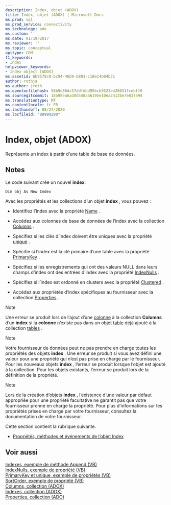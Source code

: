 ```yaml
---
description: Index, objet (ADOX)
title: Index, objet (ADOX) | Microsoft Docs
ms.prod: sql
ms.prod_service: connectivity
ms.technology: ado
ms.custom: ''
ms.date: 01/19/2017
ms.reviewer: ''
ms.topic: conceptual
apitype: COM
f1_keywords:
- Index
helpviewer_keywords:
- Index object [ADOX]
ms.assetid: 6b9578c0-bc94-46b9-b801-c18e14b04b31
author: rothja
ms.author: jroth
ms.openlocfilehash: 58b9e80dc57ddfdbd95bcb9523e428031fcebff0
ms.sourcegitcommit: 18a98ea6a30d448aa6195e10ea2413be7e837e94
ms.translationtype: MT
ms.contentlocale: fr-FR
ms.lasthandoff: 08/27/2020
ms.locfileid: "88984290"
---
```

# <a name="index-object-adox"></a>Index, objet (ADOX)
Représente un index à partir d’une table de base de données.  
  
## <a name="remarks"></a>Notes  
 Le code suivant crée un nouvel **index**:  
  
```  
Dim obj As New Index  
```  
  
 Avec les propriétés et les collections d’un objet **index** , vous pouvez :  
  
-   Identifiez l’index avec la propriété [Name](./name-property-adox.md) .  
  
-   Accédez aux colonnes de base de données de l’index avec la collection [Columns](./columns-collection-adox.md) .  
  
-   Spécifiez si les clés d’index doivent être uniques avec la propriété [unique](./unique-property-adox.md) .  
  
-   Spécifie si l’index est la clé primaire d’une table avec la propriété [PrimaryKey](./primarykey-property-adox.md) .  
  
-   Spécifiez si les enregistrements qui ont des valeurs NULL dans leurs champs d’index ont des entrées d’index avec la propriété [IndexNulls](./indexnulls-property-adox.md) .  
  
-   Spécifiez si l’index est ordonné en clusters avec la propriété [Clustered](./clustered-property-adox.md) .  
  
-   Accédez aux propriétés d’index spécifiques au fournisseur avec la collection [Properties](../ado-api/properties-collection-ado.md) .  
  
> [!NOTE]
>  Une erreur se produit lors de l’ajout d’une [colonne](./column-object-adox.md) à la collection **Columns** d’un **index** si la **colonne** n’existe pas dans un objet [table](./table-object-adox.md) déjà ajouté à la collection [tables](./tables-collection-adox.md) .  
  
> [!NOTE]
>  Votre fournisseur de données peut ne pas prendre en charge toutes les propriétés des objets **index** . Une erreur se produit si vous avez défini une valeur pour une propriété qui n’est pas prise en charge par le fournisseur. Pour les nouveaux objets **index** , l’erreur se produit lorsque l’objet est ajouté à la collection. Pour les objets existants, l’erreur se produit lors de la définition de la propriété.  
  
> [!NOTE]
>  Lors de la création d’objets **index** , l’existence d’une valeur par défaut appropriée pour une propriété facultative ne garantit pas que votre fournisseur prenne en charge la propriété. Pour plus d’informations sur les propriétés prises en charge par votre fournisseur, consultez la documentation de votre fournisseur.  
  
 Cette section contient la rubrique suivante.  
  
-   [Propriétés, méthodes et événements de l’objet Index](./index-object-properties-methods-and-events.md)  
  
## <a name="see-also"></a>Voir aussi  
 [Indexes, exemple de méthode Append (VB)](./indexes-append-method-example-vb.md)   
 [IndexNulls, exemple de propriété (VB)](./indexnulls-property-example-vb.md)   
 [PrimaryKey et unique, exemple de propriétés (VB)](./primarykey-and-unique-properties-example-vb.md)   
 [SortOrder, exemple de propriété (VB)](./sortorder-property-example-vb.md)   
 [Columns, collection (ADOX)](./columns-collection-adox.md)   
 [Indexes, collection (ADOX)](./indexes-collection-adox.md)   
 [Properties, collection (ADO)](../ado-api/properties-collection-ado.md)